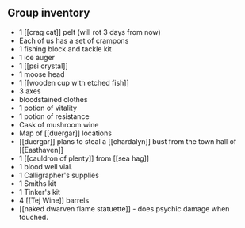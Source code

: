 ## Group inventory

- 1 [[crag cat]] pelt (will rot 3 days from now)
- Each of us has a set of crampons
- 1 fishing block and tackle kit
- 1 ice auger
- 1 [[psi crystal]]
- 1 moose head
- 1 [[wooden cup with etched fish]]
- 3 axes
- bloodstained clothes
- 1 potion of vitality
- 1 potion of resistance
- Cask of mushroom wine
- Map of [[duergar]] locations
- [[duergar]] plans to steal a [[chardalyn]] bust from the town hall of [[Easthaven]]
- 1 [[cauldron of plenty]] from [[sea hag]]
- 1 blood well vial.
- 1 Calligrapher's supplies
- 1 Smiths kit
- 1 Tinker's kit
- 4 [[Tej Wine]] barrels
- [[naked dwarven flame statuette]] - does psychic damage when touched.

